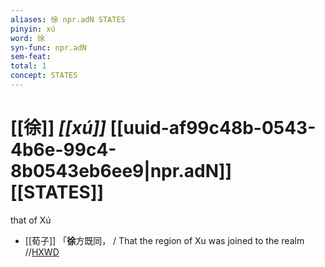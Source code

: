 ```yaml
---
aliases: 徐 npr.adN STATES
pinyin: xú
word: 徐
syn-func: npr.adN
sem-feat: 
total: 1
concept: STATES 
---
```

# [[徐]] *[[xú]]*  [[uuid-af99c48b-0543-4b6e-99c4-8b0543eb6ee9|npr.adN]] [[STATES]]
that of Xú
 - [[荀子]] 「**徐**方既同，
                     / That the region of Xu was joined to the realm //[HXWD](https://hxwd.org/textview.html?location=KR3a0002_tls_005-9a.30)